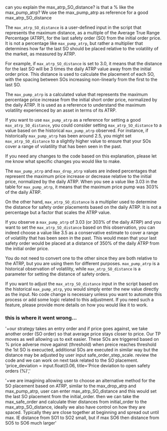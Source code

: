 can you explain the max_atrp_SO_distance? is that a % like the max_pump_atrp? We use the 
max_pump_atrp as reference for a good max_atrp_SO_distance                                 

The `max_atrp_SO_distance` is a user-defined input in the script that represents the maximum distance, as a multiple of the Average True Range Percentage (ATRP), for the last safety order (SO) from the initial order price. It is not a percentage like `max_pump_atrp`, but rather a multiplier that determines how far the last SO should be placed relative to the volatility of the market, as measured by ATRP.

For example, if `max_atrp_SO_distance` is set to 3.0, it means that the distance for the last SO will be 3 times the daily ATRP value away from the initial order price. This distance is used to calculate the placement of each SO, with the spacing between SOs increasing non-linearly from the first to the last SO.

The `max_pump_atrp` is a calculated value that represents the maximum percentage price increase from the initial short order price, normalized by the daily ATRP. It is used as a reference to understand the maximum volatility experienced by an asset in terms of its ATRP.

If you want to use `max_pump_atrp` as a reference for setting a good `max_atrp_SO_distance`, you could consider setting `max_atrp_SO_distance` to a value based on the historical `max_pump_atrp` observed. For instance, if historically `max_pump_atrp` has been around 2.5, you might set `max_atrp_SO_distance` to a slightly higher value to ensure that your SOs cover a range of volatility that has been seen in the past.

If you need any changes to the code based on this explanation, please let me know what specific changes you would like to make.

The `max_pump_atrp` and `max_drop_atrp` values are indeed percentages that represent the maximum price increase or decrease relative to the initial price, normalized by the daily ATRP. When you see a value like 3.03 in the table for `max_pump_atrp`, it means that the maximum price pump was 303% of the daily ATRP.

On the other hand, `max_atrp_SO_distance` is a multiplier used to determine the distance for safety order placements based on the daily ATRP. It is not a percentage but a factor that scales the ATRP value.

If you observe a `max_pump_atrp` of 3.03 (or 303% of the daily ATRP) and you want to set the `max_atrp_SO_distance` based on this observation, you can indeed choose a value like 3.5 as a conservative estimate to cover a range of volatility that has been seen in the past. This would mean that your last safety order would be placed at a distance of 350% of the daily ATRP from the initial order price.

You do not need to convert one to the other since they are both relative to the ATRP, but you are using them for different purposes. `max_pump_atrp` is a historical observation of volatility, while `max_atrp_SO_distance` is a parameter for setting the distance of safety orders.

If you want to adjust the `max_atrp_SO_distance` input in the script based on the historical `max_pump_atrp`, you would simply enter the new value directly as the input. No code change is necessary unless you want to automate this process or add some logic related to this adjustment. If you need such a feature, please provide more details on how you would like it to work.

### this is where it went wrong...

'+our strategy takes an entry order and if price goes against, we take another order (SO order) so that average price stays closer to price. Our TP moves as well allowing us to exit easier.  These SOs are triggered based on % price adverse move against (threshold) when preice reaches threshold the 1st SO is execucted, additional SOs are executed in similar way but the distance may be adjusted by user input safe_order_step_scale.  review the code and we can work on next task related to the SO placement. 'price_deviation = input.float(0.06, title='Price deviation to open safety orders (%)','

'+we are imagining allowing user to choose an alternative method for the SO placement based on ATRP, similar to the max_drop_atrp and max_pump_atrp, user can enter max_atrp_SO_distance and this would set the last SO placement from the initial_order. then we can take the max_safe_order and calculate thier distances from initial_order to the max_atrp_SO_distance, ideally we also have control on how they are spaced.  Typically they are close together at beginning and spread out until max. IE distance from SO1 to SO2 small, but if max SO6 then distance from SO5 to SO6 much larger'